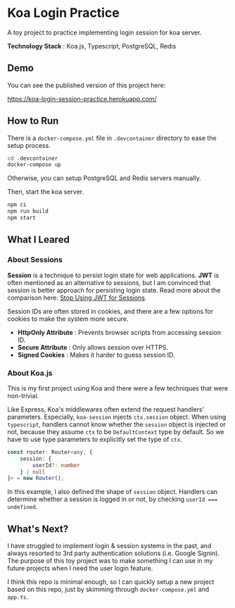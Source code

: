 # Koa Login Practice
A toy project to practice implementing login session for koa server.

**Technology Stack** : Koa.js, Typescript, PostgreSQL, Redis

## Demo

You can see the published version of this project here:

<https://koa-login-session-practice.herokuapp.com/>

## How to Run
There is a `docker-compose.yml` file in `.devcontainer` directory to ease the setup process.
```bash
cd .devcontainer
docker-compose up
```

Otherwise, you can setup PostgreSQL and Redis servers manually.

Then, start the koa server.
```bash
npm ci
npm run build
npm start
```

## What I Leared
### About Sessions
**Session** is a technique to persist login state for web applications.
**JWT** is often mentioned as an alternative to sessions, but I am convinced
that session is better approach for persisting login state. Read more about
the comparison here: [Stop Using JWT for Sessions](http://cryto.net/~joepie91/blog/2016/06/13/stop-using-jwt-for-sessions/).

Session IDs are often stored in cookies, and there are a few options for cookies 
to make the system more secure.

- **HttpOnly Attribute** : Prevents browser scripts from accessing session ID.
- **Secure Attribute** : Only allows session over HTTPS. 
- **Signed Cookies** : Makes it harder to guess session ID.

### About Koa.js
This is my first project using Koa and there were a few techniques
that were non-trivial.

Like Express, Koa's middlewares often extend the request handlers'
parameters. Especially, `koa-session` injects `ctx.session` object.
When using `typescript`, handlers cannot know whether the `session` object
is injected or not, because they assume `ctx` to be `DefaultContext` type
by default. So we have to use type parameters to explicitly set the type
of `ctx`.
```typescript
const router: Router<any, {
    session: {
        userId?: number
    } | null
}> = new Router();
```
In this example, I also defined the shape of `session` object. Handlers
can determine whether a session is logged in or not, by checking
`userId === undefined`.

## What's Next?
I have struggled to implement login & session systems in the past, and
always resorted to 3rd party authentication solutions (i.e. Google Signin).
The purpose of this toy project was to make something I can use in my future projects
when I need the user login feature.

I think this repo is minimal enough, so I can quickly setup a new project
based on this repo, just by skimming through `docker-compose.yml` and
`app.ts`.
